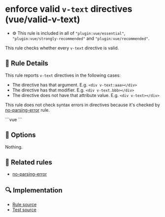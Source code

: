 # enforce valid `v-text` directives (vue/valid-v-text)

- :gear: This rule is included in all of `"plugin:vue/essential"`, `"plugin:vue/strongly-recommended"` and `"plugin:vue/recommended"`.

This rule checks whether every `v-text` directive is valid.

## :book: Rule Details

This rule reports `v-text` directives in the following cases:

- The directive has that argument. E.g. `<div v-text:aaa></div>`
- The directive has that modifier. E.g. `<div v-text.bbb></div>`
- The directive does not have that attribute value. E.g. `<div v-text></div>`

This rule does not check syntax errors in directives because it's checked by [no-parsing-error] rule.

<eslint-code-block :rules="{'vue/valid-v-text': ['error']}">
```vue
<template>
  <!-- ✓ GOOD -->
  <div v-text="foo"/>

  <!-- ✗ BAD -->
  <div v-text/>
  <div v-text:aaa="foo"/>
  <div v-text.bbb="foo"/>
</template>
```
</eslint-code-block>

## :wrench: Options

Nothing.

## :couple: Related rules

- [no-parsing-error]

[no-parsing-error]: no-parsing-error.md

## :mag: Implementation

- [Rule source](https://github.com/vuejs/eslint-plugin-vue/blob/master/lib/rules/valid-v-text.js)
- [Test source](https://github.com/vuejs/eslint-plugin-vue/blob/master/tests/lib/rules/valid-v-text.js)
